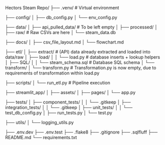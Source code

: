 Hectors Steam Repo/
├── .venv/ # Virtual environment

├── config/
│ ├── db_config.py
│ └── env_config.py

├── data/
│ ├── api_pulled_data/ # To be left empty
│ ├── processed/
│ ├── raw/ # Raw CSVs are here
│ └── steam_data.db

├── docs/
│ ├── csv_file_layout.md
│ └── flowchart.md

├── etl/
│ ├── extract/ # (API) data already extracted and loaded into data/raw
│ ├── load/
│ │ └── load.py # database inserts + lookup helpers
│ ├── SQL/
│ │ └── steam_schema.sql # Database SQL schema
│ └── transform/
│   └── transform.py # Transformation.py is now empty, due to requirements of transformation within load.py

├── scripts/
│ └── run_etl.py # Pipeline execution

├── streamlit_app/
│ ├── assets/
│ ├── pages/
│ └── app.py

├── tests/
│ ├── component_tests/
│ │ └── .gitkeep
│ ├── integration_tests/
│ │ └── .gitkeep
│ ├── unit_tests/
│ │ └── test_db_config.py
│ ├── run_tests.py
│ └── test.py

├── utils/
│ └── logging_utils.py

├── .env.dev
├── .env.test
├── .flake8
├── .gitignore
├── .sqlfluff
├── README.md
└── requirements.txt